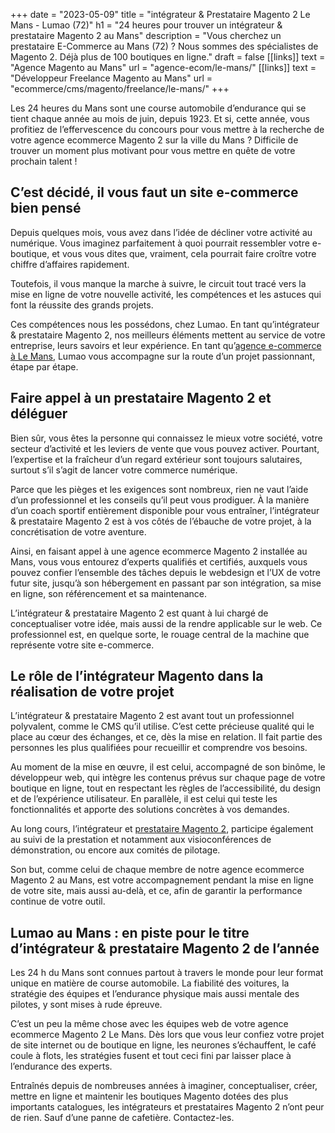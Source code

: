 +++
date = "2023-05-09"
title = "intégrateur & Prestataire Magento 2 Le Mans - Lumao (72)"
h1 = "24 heures pour trouver un intégrateur & prestataire Magento 2 au Mans"
description = "Vous cherchez un prestataire E-Commerce au Mans (72) ? Nous sommes des spécialistes de Magento 2. Déjà plus de 100 boutiques en ligne."
draft = false
[[links]]
    text = "Agence Magento au Mans"
    url = "agence-ecom/le-mans/"
[[links]]
    text = "Développeur Freelance Magento au Mans"
    url = "ecommerce/cms/magento/freelance/le-mans/"
+++

Les 24 heures du Mans sont une course automobile d’endurance qui se tient chaque année au mois de juin, depuis 1923. Et si, cette année, vous profitiez de l’effervescence du concours pour vous mettre à la recherche de votre agence ecommerce Magento 2 sur la ville du Mans ? Difficile de trouver un moment plus motivant pour vous mettre en quête de votre prochain talent !

## C’est décidé, il vous faut un site e-commerce bien pensé

Depuis quelques mois, vous avez dans l’idée de décliner votre activité au numérique. Vous imaginez parfaitement à quoi pourrait ressembler votre e-boutique, et vous vous dites que, vraiment, cela pourrait faire croître votre chiffre d’affaires rapidement.

Toutefois, il vous manque la marche à suivre, le circuit tout tracé vers la mise en ligne de votre nouvelle activité, les compétences et les astuces qui font la réussite des grands projets.

Ces compétences nous les possédons, chez Lumao. En tant qu’intégrateur & prestataire Magento 2, nos meilleurs éléments mettent au service de votre entreprise, leurs savoirs et leur expérience. En tant qu’[agence e-commerce à Le Mans](/agence-ecom/le-mans/), Lumao vous accompagne sur la route d’un projet passionnant, étape par étape.

## Faire appel à un prestataire Magento 2 et déléguer

Bien sûr, vous êtes la personne qui connaissez le mieux votre société, votre secteur d’activité et les leviers de vente que vous pouvez activer. Pourtant, l’expertise et la fraîcheur d’un regard extérieur sont toujours salutaires, surtout s’il s’agit de lancer votre commerce numérique.

Parce que les pièges et les exigences sont nombreux, rien ne vaut l’aide d’un professionnel et les conseils qu’il peut vous prodiguer. À la manière d’un coach sportif entièrement disponible pour vous entraîner, l’intégrateur & prestataire Magento 2 est à vos côtés de l’ébauche de votre projet, à la concrétisation de votre aventure.

Ainsi, en faisant appel à une agence ecommerce Magento 2 installée au Mans, vous vous entourez d’experts qualifiés et certifiés, auxquels vous pouvez confier l’ensemble des tâches depuis le webdesign et l’UX de votre futur site, jusqu’à son hébergement en passant par son intégration, sa mise en ligne, son référencement et sa maintenance.

L’intégrateur & prestataire Magento 2 est quant à lui chargé de conceptualiser votre idée, mais aussi de la rendre applicable sur le web. Ce professionnel est, en quelque sorte, le rouage central de la machine que représente votre site e-commerce.

## Le rôle de l’intégrateur Magento dans la réalisation de votre projet

L’intégrateur & prestataire Magento 2 est avant tout un professionnel polyvalent, comme le CMS qu’il utilise. C’est cette précieuse qualité qui le place au cœur des échanges, et ce, dès la mise en relation. Il fait partie des personnes les plus qualifiées pour recueillir et comprendre vos besoins.

Au moment de la mise en œuvre, il est celui, accompagné de son binôme, le développeur web, qui intègre les contenus prévus sur chaque page de votre boutique en ligne, tout en respectant les règles de l’accessibilité, du design et de l’expérience utilisateur. En parallèle, il est celui qui teste les fonctionnalités et apporte des solutions concrètes à vos demandes.

Au long cours, l’intégrateur et [prestataire Magento 2](/ecommerce/cms/magento/prestataire/), participe également au suivi de la prestation et notamment aux visioconférences de démonstration, ou encore aux comités de pilotage.

Son but, comme celui de chaque membre de notre agence ecommerce Magento 2 au Mans, est votre accompagnement pendant la mise en ligne de votre site, mais aussi au-delà, et ce, afin de garantir la performance continue de votre outil.

## Lumao au Mans : en piste pour le titre d’intégrateur & prestataire Magento 2 de l’année

Les 24 h du Mans sont connues partout à travers le monde pour leur format unique en matière de course automobile. La fiabilité des voitures, la stratégie des équipes et l’endurance physique mais aussi mentale des pilotes, y sont mises à rude épreuve.

C’est un peu la même chose avec les équipes web de votre agence ecommerce Magento 2 Le Mans. Dès lors que vous leur confiez votre projet de site internet ou de boutique en ligne, les neurones s’échauffent, le café coule à flots, les stratégies fusent et tout ceci fini par laisser place à l’endurance des experts.

Entraînés depuis de nombreuses années à imaginer, conceptualiser, créer, mettre en ligne et maintenir les boutiques Magento dotées des plus importants catalogues, les intégrateurs et prestataires Magento 2 n’ont peur de rien. Sauf d’une panne de cafetière. Contactez-les.


